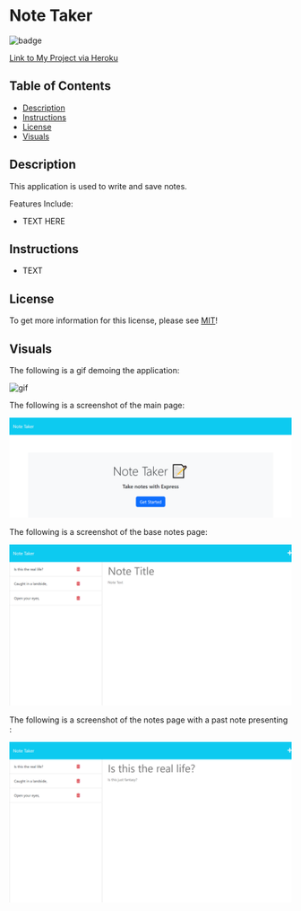 # Note Taker
![badge](https://img.shields.io/badge/License-MIT-yellow.svg)

[Link to My Project via Heroku](https://rocky-oasis-67925.herokuapp.com/notes)

## Table of Contents
- [Description](#description)
- [Instructions](#instructions)
- [License](#license)
- [Visuals](#visuals)

## Description 
This application is used to write and save notes.

Features Include:
- TEXT HERE

## Instructions
- TEXT

## License
To get more information for this license, please see [MIT](https://opensource.org/licenses/MIT)!

## Visuals 

The following is a gif demoing the application:

![gif](./images/demo.gif)

The following is a screenshot of the main page:

![screenshot](./images/main-page.png)

The following is a screenshot of the base notes page:

![screenshot](./images/notespage.png)

The following is a screenshot of the notes page with a past note presenting :

![screenshot](./images/pull-old-notes.png)
